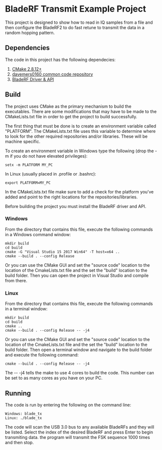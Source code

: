 # BladeRF Transmit Example Project
This project is designed to show how to read in IQ samples  from a file and then configure the BladeRF2 to do fast retune to transmit the data in a random hopping pattern.

## Dependencies

The code in this project has the following dependecies:

1. [CMake 2.8.12+](https://cmake.org/download/ )
2. [davemers0160 common code repository](https://github.com/davemers0160/Common )
3. [BladeRF Driver & API](https://www.nuand.com )

## Build

The project uses CMake as the primary mechanism to build the executables.  There are some modifications that may have to be made to the CMakeLists.txt file in order to get the project to build successfully.

The first thing that must be done is to create an environment variable called "PLATFORM".  The CMakeLists.txt file uses this variable to determine where to look for the other required repositories and/or libraries.  These will be machine specific.

To create an environment variable in Windows type the following (drop the -m if you do not have elevated privileges):
```
setx -m PLATFORM MY_PC
```

In Linux (usually placed in .profile or .bashrc):
```
export PLATFORM=MY_PC
```

In the CMakeLists.txt file make sure to add a check for the platform you've added and point to the right locations for the repositories/libraries.

Before building the project you must install the BladeRF driver and API.  

### Windows

From the directory that contains this file, execute the following commands in a Windows command window:

```
mkdir build
cd build
cmake -G "Visual Studio 15 2017 Win64" -T host=x64 ..
cmake --build . --config Release
```

Or you can use the CMake GUI and set the "source code" location to the location of the CmakeLists.txt file and the set the "build" location to the build folder. Then you can open the project in Visual Studio and compile from there.

### Linux

From the directory that contains this file, execute the following commands in a terminal window:

```
mkdir build
cd build
cmake ..
cmake --build . --config Release -- -j4
```

Or you can use the CMake GUI and set the "source code" location to the location of the CmakeLists.txt file and the set the "build" location to the build folder. Then open a terminal window and navigate to the build folder and execute the following command:

```
cmake --build . --config Release -- -j4
```

The -- -j4 tells the make to use 4 cores to build the code.  This number can be set to as many cores as you have on your PC.

## Running

The code is run by entering the following on the command line:

```
Windows: blade_tx
Linux: ./blade_tx
```

The code will scan the USB 3.0 bus to any available BladeRFs and they will be listed.  Select the index of the desired BladeRF and press Enter to begin transmiting data.  the program will transmit the FSK sequence 1000 times and then stop.
